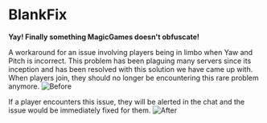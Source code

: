 # BlankFix
**Yay! Finally something MagicGames doesn't obfuscate!**

A workaround for an issue involving players being in limbo when Yaw and Pitch is incorrect. This problem has been plaguing many servers since its inception and has been resolved with this solution we have came up with. When players join, they should no longer be encountering this rare problem anymore.
![Before](https://media.discordapp.net/attachments/927127964297084958/967227240268038174/unknown.png?width=1440&height=648)

If a player encounters this issue, they will be alerted in the chat and the issue would be immediately fixed for them.
![After](https://media.discordapp.net/attachments/927127964297084958/967227240616169522/unknown.png?width=1440&height=527)